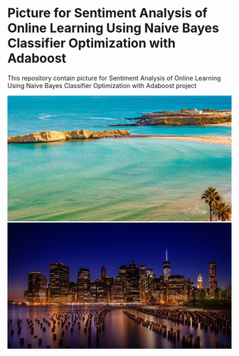 # Picture for Sentiment Analysis of Online Learning Using Naive Bayes Classifier Optimization with Adaboost

This repository contain picture for Sentiment Analysis of Online Learning Using Naive Bayes Classifier Optimization with Adaboost project

![alt text](ABT80157E7D775728C040AB0B7F8249461AF6DAB6F856CE4F00472417CE8E3E652E.jpg)
![alt text](860d619681158bf439979715c905dde1.jpg)
